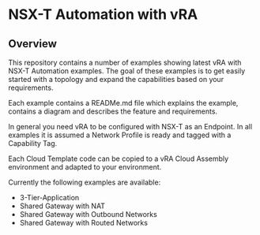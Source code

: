 # NSX-T Automation with vRA

## Overview

This repository contains a number of examples showing latest vRA with NSX-T Automation examples. The goal of these examples is to get easily started with a topology and expand the capabilities based on your requirements. 

Each example contains a READMe.md file which explains the example, contains a diagram and describes the feature and requirements. 

In general you need vRA to be configured with NSX-T as an Endpoint. In all examples  it is assumed a Network Profile is ready and tagged with a Capability Tag. 

Each Cloud Template code can be copied to a vRA Cloud Assembly environment and adapted to your environment.

Currently the following examples are available:

- 3-Tier-Application
- Shared Gateway with NAT
- Shared Gateway with Outbound Networks
- Shared Gateway with Routed Networks


